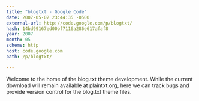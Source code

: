 ```yaml
---
title: "blogtxt - Google Code"
date: 2007-05-02 23:44:35 -0500
external-url: http://code.google.com/p/blogtxt/
hash: 14bd99167ed00bf7116a286e617afaf8
year: 2007
month: 05
scheme: http
host: code.google.com
path: /p/blogtxt/

---
```


Welcome to the home of the blog.txt theme development. While the current download will remain available at plaintxt.org, here we can track bugs and provide version control for the blog.txt theme files.
